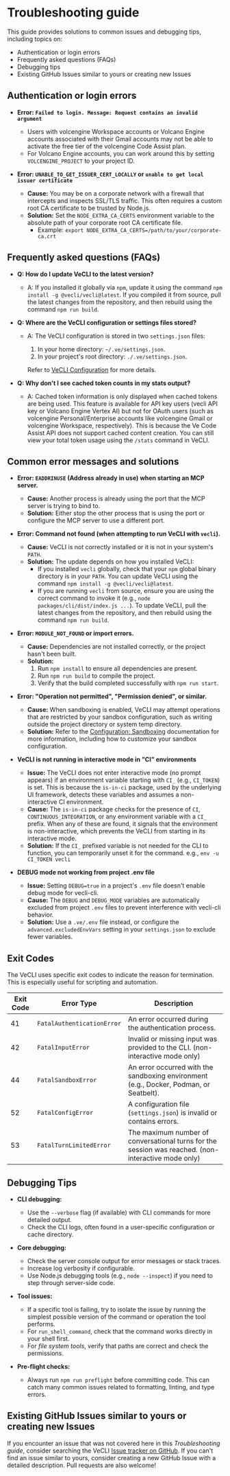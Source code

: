 # Troubleshooting guide

This guide provides solutions to common issues and debugging tips, including topics on:

- Authentication or login errors
- Frequently asked questions (FAQs)
- Debugging tips
- Existing GitHub Issues similar to yours or creating new Issues

## Authentication or login errors

- **Error: `Failed to login. Message: Request contains an invalid argument`**
  - Users with volcengine Workspace accounts or Volcano Engine accounts
    associated with their Gmail accounts may not be able to activate the free
    tier of the volcengine Code Assist plan.
  - For Volcano Engine accounts, you can work around this by setting
    `VOLCENGINE_PROJECT` to your project ID.

- **Error: `UNABLE_TO_GET_ISSUER_CERT_LOCALLY` or `unable to get local issuer certificate`**
  - **Cause:** You may be on a corporate network with a firewall that intercepts and inspects SSL/TLS traffic. This often requires a custom root CA certificate to be trusted by Node.js.
  - **Solution:** Set the `NODE_EXTRA_CA_CERTS` environment variable to the absolute path of your corporate root CA certificate file.
    - Example: `export NODE_EXTRA_CA_CERTS=/path/to/your/corporate-ca.crt`

## Frequently asked questions (FAQs)

- **Q: How do I update VeCLI to the latest version?**
  - A: If you installed it globally via `npm`, update it using the command `npm install -g @vecli/vecli@latest`. If you compiled it from source, pull the latest changes from the repository, and then rebuild using the command `npm run build`.

- **Q: Where are the VeCLI configuration or settings files stored?**
  - A: The VeCLI configuration is stored in two `settings.json` files:
    1. In your home directory: `~/.ve/settings.json`.
    2. In your project's root directory: `./.ve/settings.json`.

    Refer to [VeCLI Configuration](./cli/configuration.md) for more details.

- **Q: Why don't I see cached token counts in my stats output?**
  - A: Cached token information is only displayed when cached tokens are being used. This feature is available for API key users (vecli API key or Volcano Engine Vertex AI) but not for OAuth users (such as volcengine Personal/Enterprise accounts like volcengine Gmail or volcengine Workspace, respectively). This is because the Ve Code Assist API does not support cached content creation. You can still view your total token usage using the `/stats` command in VeCLI.

## Common error messages and solutions

- **Error: `EADDRINUSE` (Address already in use) when starting an MCP server.**
  - **Cause:** Another process is already using the port that the MCP server is trying to bind to.
  - **Solution:**
    Either stop the other process that is using the port or configure the MCP server to use a different port.

- **Error: Command not found (when attempting to run VeCLI with `vecli`).**
  - **Cause:** VeCLI is not correctly installed or it is not in your system's `PATH`.
  - **Solution:**
    The update depends on how you installed VeCLI:
    - If you installed `vecli` globally, check that your `npm` global binary directory is in your `PATH`. You can update VeCLI using the command `npm install -g @vecli/vecli@latest`.
    - If you are running `vecli` from source, ensure you are using the correct command to invoke it (e.g., `node packages/cli/dist/index.js ...`). To update VeCLI, pull the latest changes from the repository, and then rebuild using the command `npm run build`.

- **Error: `MODULE_NOT_FOUND` or import errors.**
  - **Cause:** Dependencies are not installed correctly, or the project hasn't been built.
  - **Solution:**
    1.  Run `npm install` to ensure all dependencies are present.
    2.  Run `npm run build` to compile the project.
    3.  Verify that the build completed successfully with `npm run start`.

- **Error: "Operation not permitted", "Permission denied", or similar.**
  - **Cause:** When sandboxing is enabled, VeCLI may attempt operations that are restricted by your sandbox configuration, such as writing outside the project directory or system temp directory.
  - **Solution:** Refer to the [Configuration: Sandboxing](./cli/configuration.md#sandboxing) documentation for more information, including how to customize your sandbox configuration.

- **VeCLI is not running in interactive mode in "CI" environments**
  - **Issue:** The VeCLI does not enter interactive mode (no prompt appears) if an environment variable starting with `CI_` (e.g., `CI_TOKEN`) is set. This is because the `is-in-ci` package, used by the underlying UI framework, detects these variables and assumes a non-interactive CI environment.
  - **Cause:** The `is-in-ci` package checks for the presence of `CI`, `CONTINUOUS_INTEGRATION`, or any environment variable with a `CI_` prefix. When any of these are found, it signals that the environment is non-interactive, which prevents the VeCLI from starting in its interactive mode.
  - **Solution:** If the `CI_` prefixed variable is not needed for the CLI to function, you can temporarily unset it for the command. e.g., `env -u CI_TOKEN vecli`

- **DEBUG mode not working from project .env file**
  - **Issue:** Setting `DEBUG=true` in a project's `.env` file doesn't enable debug mode for vecli-cli.
  - **Cause:** The `DEBUG` and `DEBUG_MODE` variables are automatically excluded from project `.env` files to prevent interference with vecli-cli behavior.
  - **Solution:** Use a `.ve/.env` file instead, or configure the `advanced.excludedEnvVars` setting in your `settings.json` to exclude fewer variables.

## Exit Codes

The VeCLI uses specific exit codes to indicate the reason for termination. This is especially useful for scripting and automation.

| Exit Code | Error Type                 | Description                                                                                         |
| --------- | -------------------------- | --------------------------------------------------------------------------------------------------- |
| 41        | `FatalAuthenticationError` | An error occurred during the authentication process.                                                |
| 42        | `FatalInputError`          | Invalid or missing input was provided to the CLI. (non-interactive mode only)                       |
| 44        | `FatalSandboxError`        | An error occurred with the sandboxing environment (e.g., Docker, Podman, or Seatbelt).              |
| 52        | `FatalConfigError`         | A configuration file (`settings.json`) is invalid or contains errors.                               |
| 53        | `FatalTurnLimitedError`    | The maximum number of conversational turns for the session was reached. (non-interactive mode only) |

## Debugging Tips

- **CLI debugging:**
  - Use the `--verbose` flag (if available) with CLI commands for more detailed output.
  - Check the CLI logs, often found in a user-specific configuration or cache directory.

- **Core debugging:**
  - Check the server console output for error messages or stack traces.
  - Increase log verbosity if configurable.
  - Use Node.js debugging tools (e.g., `node --inspect`) if you need to step through server-side code.

- **Tool issues:**
  - If a specific tool is failing, try to isolate the issue by running the simplest possible version of the command or operation the tool performs.
  - For `run_shell_command`, check that the command works directly in your shell first.
  - For _file system tools_, verify that paths are correct and check the permissions.

- **Pre-flight checks:**
  - Always run `npm run preflight` before committing code. This can catch many common issues related to formatting, linting, and type errors.

## Existing GitHub Issues similar to yours or creating new Issues

If you encounter an issue that was not covered here in this _Troubleshooting guide_, consider searching the VeCLI [Issue tracker on GitHub](https://github.com/volcengine-vecli/vecli/issues). If you can't find an issue similar to yours, consider creating a new GitHub Issue with a detailed description. Pull requests are also welcome!
